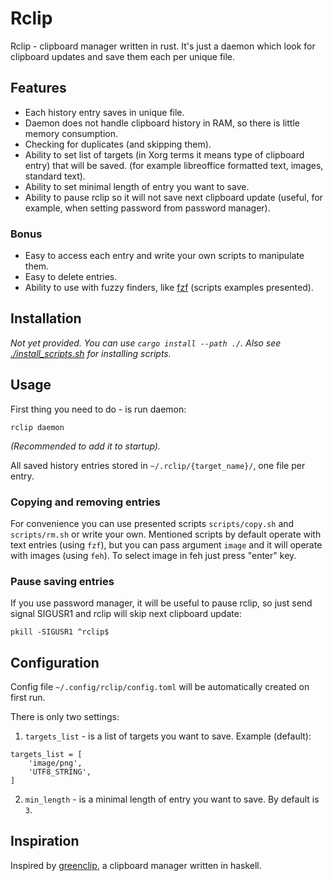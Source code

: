 # Rclip

Rclip - clipboard manager written in rust. It's just a daemon which look for
clipboard updates and save them each per unique file.

## Features
* Each history entry saves in unique file.
* Daemon does not handle clipboard history in RAM, so there is little memory consumption.
* Checking for duplicates (and skipping them).
* Ability to set list of targets (in Xorg terms it means type of clipboard
  entry) that will be saved. (for example libreoffice formatted text, images, standard text).
* Ability to set minimal length of entry you want to save.
* Ability to pause rclip so it will not save next clipboard update (useful, for
  example, when setting password from password manager).

### Bonus
* Easy to access each entry and write your own scripts to manipulate them.
* Easy to delete entries.
* Ability to use with fuzzy finders, like [fzf](https://github.com/junegunn/fzf) (scripts examples presented).

## Installation

*Not yet provided. You can use `cargo install --path ./`. Also see
[./install_scripts.sh](./install_scripts.sh) for installing scripts.*

## Usage

First thing you need to do - is run daemon:

```
rclip daemon
```

*(Recommended to add it to startup).*

All saved history entries stored in `~/.rclip/{target_name}/`, one file per entry.

### Copying and removing entries

For convenience you can use presented scripts `scripts/copy.sh` and
`scripts/rm.sh` or write your own.  Mentioned scripts by default operate with
text entries (using `fzf`), but you can pass argument `image` and it will
operate with images (using `feh`). To select image in feh just press "enter" key.

### Pause saving entries

If you use password manager, it will be useful to pause rclip, so just send
signal SIGUSR1 and rclip will skip next clipboard update:

```
pkill -SIGUSR1 ^rclip$
```

## Configuration

Config file `~/.config/rclip/config.toml` will be automatically created on first run.

There is only two settings:

1. `targets_list` - is a list of targets you want to save. Example (default):

```
targets_list = [
    'image/png',
    'UTF8_STRING',
]
```

2. `min_length` - is a minimal length of entry you want to save. By default is `3`.

## Inspiration

Inspired by [greenclip](https://github.com/erebe/greenclip), a clipboard
manager written in haskell.

